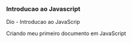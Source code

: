 ### Introducao ao Javascript ###

Dio - Introducao ao JavaScrip

Criando meu primeiro documento em JavaScript
